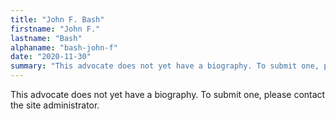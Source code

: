 ```yaml
---
title: "John F. Bash"
firstname: "John F."
lastname: "Bash"
alphaname: "bash-john-f"
date: "2020-11-30"
summary: "This advocate does not yet have a biography. To submit one, please contact the site administrator."
---
```

This advocate does not yet have a biography. To submit one, please contact the site administrator.


